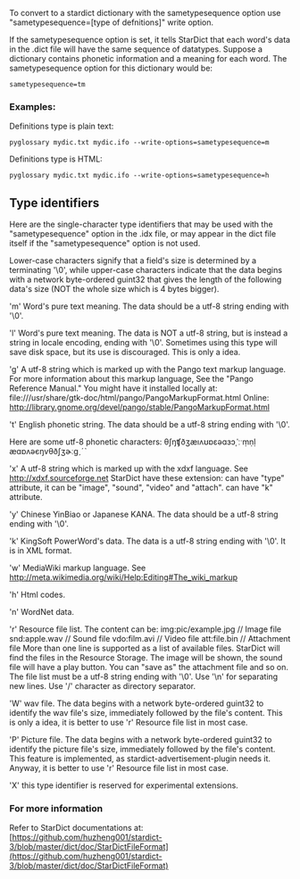 To convert to a stardict dictionary with the sametypesequence option use "sametypesequence=[type of defnitions]" write option.

If the sametypesequence option is set, it tells StarDict that each
word's data in the .dict file will have the same sequence of datatypes.
Suppose a dictionary contains phonetic information
and a meaning for each word.  The sametypesequence option for this
dictionary would be:

    sametypesequence=tm

### Examples:

Definitions type is plain text:

    pyglossary mydic.txt mydic.ifo --write-options=sametypesequence=m

Definitions type is HTML:

    pyglossary mydic.txt mydic.ifo --write-options=sametypesequence=h

Type identifiers
--
Here are the single-character type identifiers that may be used with
the "sametypesequence" option in the .idx file, or may appear in the
dict file itself if the "sametypesequence" option is not used.

Lower-case characters signify that a field's size is determined by a
terminating '\0', while upper-case characters indicate that the data
begins with a network byte-ordered guint32 that gives the length of 
the following data's size (NOT the whole size which is 4 bytes bigger).

'm'
Word's pure text meaning.
The data should be a utf-8 string ending with '\0'.

'l'
Word's pure text meaning.
The data is NOT a utf-8 string, but is instead a string in locale
encoding, ending with '\0'. Sometimes using this type will save disk
space, but its use is discouraged. This is only a idea.

'g'
A utf-8 string which is marked up with the Pango text markup language.
For more information about this markup language, See the "Pango
Reference Manual."
You might have it installed locally at:
file:///usr/share/gtk-doc/html/pango/PangoMarkupFormat.html
Online:
http://library.gnome.org/devel/pango/stable/PangoMarkupFormat.html

't'
English phonetic string.
The data should be a utf-8 string ending with '\0'.

Here are some utf-8 phonetic characters:
θʃŋʧðʒæıʌʊɒɛəɑɜɔˌˈːˑṃṇḷ
æɑɒʌәєŋvθðʃʒɚːɡˏˊˋ

'x'
A utf-8 string which is marked up with the xdxf language.
See http://xdxf.sourceforge.net
StarDict have these extension:
<rref> can have "type" attribute, it can be "image", "sound", "video" 
and "attach".
<kref> can have "k" attribute.

'y'
Chinese YinBiao or Japanese KANA.
The data should be a utf-8 string ending with '\0'.

'k'
KingSoft PowerWord's data. The data is a utf-8 string ending with '\0'.
It is in XML format.

'w'
MediaWiki markup language.
See http://meta.wikimedia.org/wiki/Help:Editing#The_wiki_markup

'h'
Html codes.

'n'
WordNet data.

'r'
Resource file list.
The content can be:
img:pic/example.jpg	// Image file
snd:apple.wav		// Sound file
vdo:film.avi		// Video file
att:file.bin		// Attachment file
More than one line is supported as a list of available files.
StarDict will find the files in the Resource Storage.
The image will be shown, the sound file will have a play button.
You can "save as" the attachment file and so on.
The file list must be a utf-8 string ending with '\0'.
Use '\n' for separating new lines.
Use '/' character as directory separator.

'W'
wav file.
The data begins with a network byte-ordered guint32 to identify the wav
file's size, immediately followed by the file's content.
This is only a idea, it is better to use 'r' Resource file list in most
case.

'P'
Picture file.
The data begins with a network byte-ordered guint32 to identify the picture
file's size, immediately followed by the file's content.
This feature is implemented, as stardict-advertisement-plugin needs it.
Anyway, it is better to use 'r' Resource file list in most case.

'X'
this type identifier is reserved for experimental extensions.

### For more information
Refer to StarDict documentations at:
[https://github.com/huzheng001/stardict-3/blob/master/dict/doc/StarDictFileFormat](https://github.com/huzheng001/stardict-3/blob/master/dict/doc/StarDictFileFormat)
